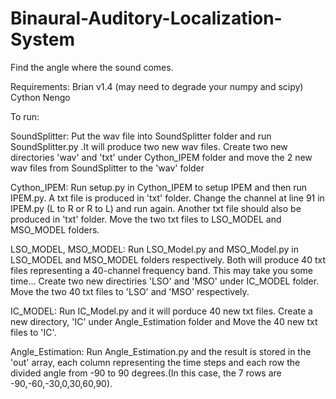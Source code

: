 # Binaural-Auditory-Localization-System


Find the angle where the sound comes.

Requirements:
Brian v1.4 (may need to degrade your numpy and scipy)
Cython
Nengo


To run:

SoundSplitter: Put the wav file into SoundSplitter folder and run SoundSplitter.py .It will produce two new wav files. Create two new directories 'wav' and 'txt' under Cython_IPEM folder and move the 2 new wav files from SoundSplitter to the 'wav' folder

Cython_IPEM: Run setup.py in Cython_IPEM to setup IPEM and then run IPEM.py. A txt file is produced in 'txt' folder. Change the channel at line 91 in IPEM.py (L to R or R to L) and run again. Another txt file should also be produced in 'txt' folder. Move the two txt files to LSO_MODEL and MSO_MODEL folders.

LSO_MODEL, MSO_MODEL: Run LSO_Model.py and MSO_Model.py in LSO_MODEL and MSO_MODEL folders respectively. Both will produce 40 txt files representing a 40-channel frequency band. This may take you some time... Create two new directiries 'LSO' and 'MSO' under IC_MODEL folder. Move the two 40 txt files to 'LSO' and 'MSO' respectively.

IC_MODEL: Run IC_Model.py and it will porduce 40 new txt files. Create a new directory, 'IC' under Angle_Estimation folder and Move the 40 new txt files to 'IC'.

Angle_Estimation: Run Angle_Estimation.py and the result is stored in the 'out' array, each column representing the time steps and each row the divided angle from -90 to 90 degrees.(In this case, the 7 rows are -90,-60,-30,0,30,60,90).
